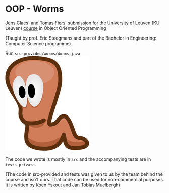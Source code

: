 OOP - Worms
========

[Jens Claes](https://github.com/caske33)' and [Tomas Fiers](https://github.com/tfiers)' submission for the University of Leuven (KU Leuven) [course](http://onderwijsaanbod.kuleuven.be/syllabi/n/H01P1AN.htm) in Object Oriented Programming

(Taught by prof. Eric Steegmans and part of the Bachelor in Engineering: Computer Science programme).

Run `src-provided/worms/Worms.java`
![alt text](https://raw.githubusercontent.com/caske33/oopworms/master/images/worm.png "Willy the Worm")

The code we wrote is mostly in `src` and the accompanying tests are in `tests-private`.

(The code in src-provided and tests was given to us by the team behind the course and isn't ours. That code can be used for non-commercial purposes. It is written by Koen Yskout and Jan Tobias Muelbergh)

